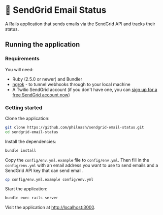 # 📧 SendGrid Email Status

A Rails application that sends emails via the SendGrid API and tracks their status.

## Running the application

### Requirements

You will need:

* Ruby (2.5.0 or newer) and Bundler
* [ngrok](https://ngrok.com) - to tunnel webhooks through to your local machine
* A Twilio SendGrid account (if you don't have one, you can [sign up for a free SendGrid account now](https://signup.sendgrid.com/))

### Getting started

Clone the application:

```bash
git clone https://github.com/philnash/sendgrid-email-status.git
cd sendgrid-email-status
```

Install the dependencies:

```bash
bundle install
```

Copy the `config/env.yml.example` file to `config/env.yml`. Then fill in the `config/env.yml` with an email address you want to use to send emails and a SendGrid API key that can send email.

```bash
cp config/env.yml.example config/env.yml
```

Start the application:

```bash
bundle exec rails server
```

Visit the application at [http://localhost:3000](http://localhost:3000).